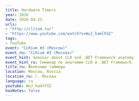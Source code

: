 ```yaml
---
title: Hardware Timers
year: 2016
date: 2016-04-22
urls:
- "http://clrium.ru/"
- "https://www.youtube.com/watch?v=WuJ_hamlFGI"
tags:
- YouTube
event: "CLRium #3 (Moscow)"
event_ru: "CLRium #3 (Москва)"
event_hint: Seminar about CLR and .NET Framework anatomy
event_hint_ru: Семинар по анатомии CLR и .NET Framework
title_ru: Железные таймеры
location: Moscow, Russia
location_ru: г. Москва
language: ru
youtube: WuJ_hamlFGI
hasNotes: false
---
```

